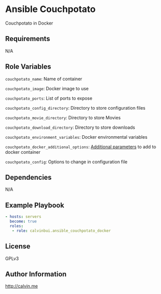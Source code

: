 # Ansible Couchpotato

Couchpotato in Docker

##  Requirements

N/A

## Role Variables

`couchpotato_name`: Name of container

`couchpotato_image`: Docker image to  use

`couchpotato_ports`: List of ports to expose

`couchpotato_config_directory`: Directory to store configuration files

`couchpotato_movie_directory`: Directory to store Movies

`couchpotato_download_directory`: Directory to store downloads

`couchpotato_environment_variables`: Docker environmental variables

`couchpotato_docker_additional_options`: [Additional parameters](https://docs.ansible.com/ansible/latest/modules/docker_container_module.html) to add to docker container

`couchpotato_config`: Options to change in configuration file

## Dependencies

N/A

## Example Playbook

```yaml
- hosts: servers
  become: true
  roles:
   - role: calvinbui.ansible_couchpotato_docker
```

## License

GPLv3

## Author Information

http://calvin.me
